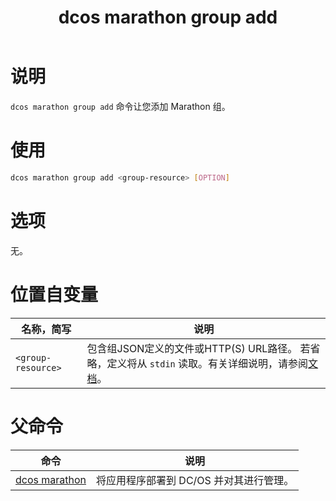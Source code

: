 ﻿---
layout: layout.pug
navigationTitle: dcos marathon group add
title: dcos marathon group add
menuWeight: 17
excerpt: 添加 Marathon 组

enterprise: false
---


# 说明
`dcos marathon group add` 命令让您添加 Marathon 组。

# 使用

```bash
dcos marathon group add <group-resource> [OPTION]
```

# 选项

无。

# 位置自变量

| 名称，简写 | 说明 |
|---------|-------------|
| `<group-resource>`   | 包含组JSON定义的文件或HTTP(S) URL路径。 若省略，定义将从 `stdin` 读取。有关详细说明，请参阅[文档](/cn/1.11/deploying-services/marathon-api/)。|

# 父命令

| 命令 | 说明 |
|---------|-------------|
| [dcos marathon](/cn/1.11/cli/command-reference/dcos-marathon/) | 将应用程序部署到 DC/OS 并对其进行管理。|

